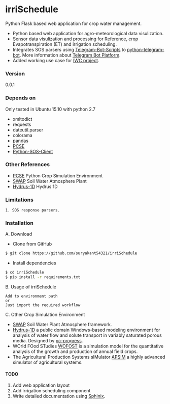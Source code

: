 # irriSchedule
Python Flask based web application for crop water management.

- Python based web application for agro-meteorological data visulization.
- Sensor data visulization and processing for Reference, crop Evapotranspiration (ET) and irrigation scheduling. 
- Integrates SOS parsers using [Telegram-Bot-Scripts] to [python-telegram-bot]. More information about [Telegram Bot Platform].
- Added working use case for [IWC project].

### Version
0.0.1

### Depends on

Only tested in Ubuntu 15.10 with python 2.7

- xmltodict
- requests
- dateutil.parser
- colorama 
- pandas
- [PCSE]
- [Python-SOS-Client]

### Other References

- [PCSE] Python Crop Simulation Environment 
- [SWAP] Soil Water Atmosphere Plant
- [Hydrus-1D] Hydrus 1D

<!--
### Contains

1. Folder: src

### Advantages

	1. Python based 
-->

### Limitations

	1. SOS response parsers.
	
### Installation

A. Download

- Clone from GitHub

```sh
$ git clone https://github.com/suryakant54321/irriSchedule 
```

- Install dependencies 

```sh
$ cd irriSchedule
$ pip install -r requirements.txt 
```

B. Usage of irriSchedule

	Add to environment path
	or
	Just import the required workflow
<!--

```sh
$ python
>>> import moduleName
>>> help(moduleName)
```
-->

C. Other Crop Simulation Environment

- [SWAP] Soil Water Plant Atmosphere framework.
- [Hydrus-1D] a public domain Windows-based modeling environment for analysis of water flow and solute transport in variably saturated porous media. Designed by [pc-progress].
- WOrld FOod STudies [WOFOST] is a simulation model for the quantitative analysis of the growth and production of annual field crops.
- The Agricultural Production Systems sIMulator [APSIM] a highly advanced simulator of agricultural systems.

<!--
#### Snapshots


![Snapshot 1]()


![Snapshot 2]()


![Snapshot 3]()

-->
#### TODO

1. Add web application layout
2. Add irrigation scheduling component
3. Write detailed documentation using [Sphinix].


[OGC]: <http://www.opengeospatial.org/>
[SOS]: <http://www.opengeospatial.org/standards/sos>
[PHP-istSOS-client]: <https://github.com/suryakant54321/php_istSOS_client>
[sos4R]: <https://github.com/52North/sos4R>
[Sphinix]: <http://www.sphinx-doc.org/en/stable/>
[Telegram Bot Platform]: <https://telegram.org/blog/bot-revolution>
[Telegram-Bot-Scripts]: <https://github.com/suryakant54321/Telegram-Bot-Scripts>
[python-telegram-bot]: <https://github.com/python-telegram-bot/python-telegram-bot>
[IWC project]: <http://itra.medialabasia.in/?p=623>
[Python-SOS-Client]: <https://github.com/suryakant54321/Python-SOS-Client>
[PCSE]: <http://pcse.readthedocs.io/en/stable/index.html>
[SWAP]: <http://www.swap.alterra.nl/>
[Hydrus-1D]: <http://www.pc-progress.com/en/Default.aspx?h1d-library>
[pc-progress]: <http://www.pc-progress.com/en/>
[WOFOST]: <http://www.wageningenur.nl/en/Expertise-Services/Research-Institutes/alterra/Facilities-Products/Software-and-models/WOFOST.htm>
[APSIM]: <https://www.apsim.info/>


